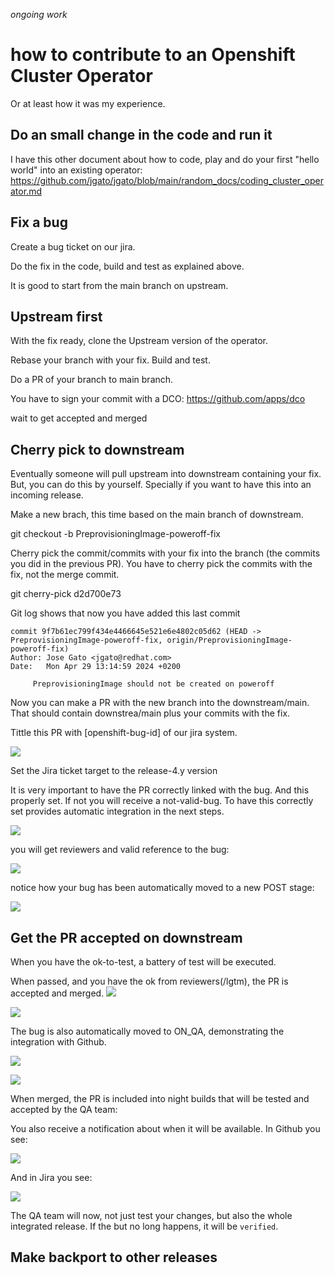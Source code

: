 *ongoing work*

# how to contribute to an Openshift Cluster Operator

Or at least how it was my experience.

## Do an small change in the code and run it

I have this other document about how to code, play and do your first "hello world" into an existing operator: https://github.com/jgato/jgato/blob/main/random_docs/coding_cluster_operator.md

## Fix a bug

Create a bug ticket on our jira.

Do the fix in the code, build and test as explained above.

It is good to start from the main branch on upstream.

## Upstream first

With the fix ready, clone the Upstream version of the operator.

Rebase your branch with your fix. Build and test.

Do a PR of your branch to main branch. 

You have to sign your commit with a DCO: https://github.com/apps/dco

wait to get accepted and merged

## Cherry pick to downstream

Eventually someone will pull upstream into downstream containing your fix. But, you can do this by yourself. Specially if you want to have this into an incoming release.

Make a new brach, this time based on the main branch of downstream.

git checkout -b  PreprovisioningImage-poweroff-fix

Cherry pick the commit/commits with your fix into the branch (the commits you did in the previous PR). You have to cherry pick the commits with the fix, not the merge commit.

git cherry-pick d2d700e73

Git log shows that now you have added this last commit

```
commit 9f7b61ec799f434e4466645e521e6e4802c05d62 (HEAD -> PreprovisioningImage-poweroff-fix, origin/PreprovisioningImage-poweroff-fix)
Author: Jose Gato <jgato@redhat.com>
Date:   Mon Apr 29 13:14:59 2024 +0200

     PreprovisioningImage should not be created on poweroff

```

Now you can make a PR with the new branch into the downstream/main. That should contain downstrea/main plus your commits with the fix.

Tittle this PR with [openshift-bug-id] of our jira system.

![](assets/contribute_cluster_operator_20240430162333746.png)

Set the Jira ticket target to the release-4.y version

It is very important to have the PR correctly linked with the bug. And this properly set. If not you will receive a not-valid-bug. To have this correctly set provides automatic integration in the next steps. 

![](assets/contribute_cluster_operator_20240430163234953.png)

you will get reviewers and valid reference to the bug:

![](assets/contribute_cluster_operator_20240430163357915.png)

notice how your bug has been automatically moved to a new POST stage:

![](assets/contribute_cluster_operator_20240430163655065.png)

## Get the PR accepted on downstream

When you have the ok-to-test, a battery of test will be executed. 


When passed, and you have the ok from reviewers(/lgtm), the PR is accepted and merged.
![](assets/contribute_cluster_operator_20240502100941427.png)

![](assets/contribute_cluster_operator_20240502102836602.png)

The bug is also automatically moved to ON_QA, demonstrating the integration with Github.

![](assets/contribute_cluster_operator_20240502101228031.png)

![](assets/contribute_cluster_operator_20240502102252157.png)

When merged, the PR is included into night builds that will be tested and accepted by the QA team:

You also receive a notification about when it will be available. In Github you see:

![](assets/contribute_cluster_operator_20240502101136469.png)

And in Jira you see:

![](assets/contribute_cluster_operator_20240502102608461.png)

The QA team will now, not just test your changes, but also the whole integrated release. If the but no long happens, it will be `verified`.

## Make backport to other releases

